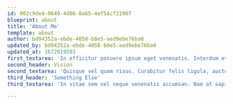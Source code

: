```yaml
---
id: 002c9de4-9649-4d86-8a65-4ef54cf21907
blueprint: about
title: 'About Me'
template: about
author: bd94352a-ebde-4058-b8e5-aed9ebe76ba0
updated_by: bd94352a-ebde-4058-b8e5-aed9ebe76ba0
updated_at: 1672919593
first_textarea: 'In efficitur posuere ipsum eget venenatis. Interdum et malesuada fames ac ante ipsum primis in faucibus. Sed ultrices lacus vitae metus lacinia ullamcorper.'
second_header: Vision
second_textarea: 'Quisque vel quam risus. Curabitur felis ligula, auctor sed fermentum eu, pellentesque in libero. Integer tempus justo sed egestas malesuada.'
third_header: 'Something Else'
third_textarea: 'In vitae sem vel neque venenatis accumsan. Nam at sapien felis. Quisque enim nibh, varius sit amet ligula at, tempor imperdiet velit.'

---
```

